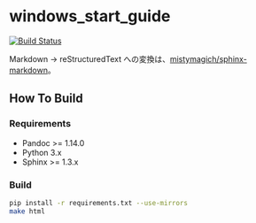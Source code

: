 # windows_start_guide

[![Build Status](https://drone.io/github.com/hitsumabushi/windows_start_guide/status.png)](https://drone.io/github.com/hitsumabushi/windows_start_guide/latest)

Markdown -> reStructuredText への変換は、[mistymagich/sphinx-markdown](https://github.com/mistymagich/sphinx-markdown)。

## How To Build

### Requirements
- Pandoc >= 1.14.0
- Python 3.x
- Sphinx >= 1.3.x

### Build
```sh
pip install -r requirements.txt --use-mirrors
make html
```
